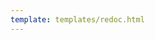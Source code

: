 ```yaml
---
template: templates/redoc.html
---
```

<redoc spec-url='http://localhost:8000/instructions-for-integration/documention-API/file-management/file-management-api.yaml'></redoc>
<script src="https://cdn.jsdelivr.net/npm/redoc@next/bundles/redoc.standalone.js"> </script>
